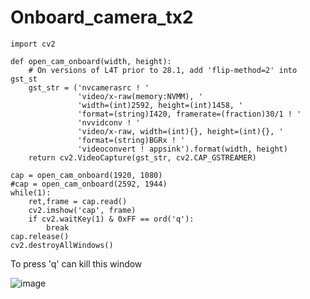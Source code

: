 # Onboard_camera_tx2

```
import cv2

def open_cam_onboard(width, height):
    # On versions of L4T prior to 28.1, add 'flip-method=2' into gst_st
    gst_str = ('nvcamerasrc ! '
               'video/x-raw(memory:NVMM), '
               'width=(int)2592, height=(int)1458, '
               'format=(string)I420, framerate=(fraction)30/1 ! '
               'nvvidconv ! '
               'video/x-raw, width=(int){}, height=(int){}, '
               'format=(string)BGRx ! '
               'videoconvert ! appsink').format(width, height)
    return cv2.VideoCapture(gst_str, cv2.CAP_GSTREAMER)

cap = open_cam_onboard(1920, 1080)
#cap = open_cam_onboard(2592, 1944)
while(1):
    ret,frame = cap.read()
    cv2.imshow('cap', frame)
    if cv2.waitKey(1) & 0xFF == ord('q'):
        break
cap.release()
cv2.destroyAllWindows()
```

To press 'q' can kill this window<br>

![image](https://github.com/zhucheng725/Onboard_camera_tx2/blob/master/Screenshot%20from%202019-03-01%2015-49-05.png)

